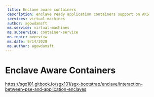```yaml
---
 title: Enclave aware containers
 description: enclave ready application containers support on AKS
 services: virtual-machines
 author: agowdamsft
 ms.service: virtual-machines
 ms.subservice: container-service
 ms.topic: overview
 ms.date: 9/14/2020
 ms.author: agowdamsft
---
```


# Enclave Aware Containers

https://sgx101.gitbook.io/sgx101/sgx-bootstrap/enclave/interaction-between-pse-and-application-enclaves


